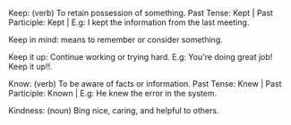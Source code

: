 Keep: (verb) To retain possession of something. Past Tense: Kept | Past Participle: Kept | E.g: I kept the information from the last meeting.

Keep in mind: means to remember or consider something.

Keep it up: Continue working or trying hard. E.g: You're doing great job! Keep it up!!.

Know: (verb) To be aware of facts or information. Past Tense: Knew | Past Participle: Known | E.g: He knew the error in the system. 

Kindness: (noun) Bing nice, caring, and helpful to others.  